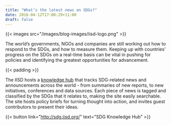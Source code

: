 ```yaml
---
title: "What’s the latest news on SDGs?"
date: 2016-04-12T17:00:29+11:00
draft: false
---
```


{{< images src="/images/blog-images/iisd-logo.png" >}}
 
The world’s governments, NGOs and companies are still working out how to respond to the SDGs, and how to measure them. Keeping up with countries’ progress on the SDGs on a real-time basis can be vital in pushing for policies and identifying the greatest opportunities for advancement.

{{< padding >}}
  
The IISD hosts a [knowledge hub](http://sdg.iisd.org/) that tracks SDG-related news and announcements across the world - from summaries of new reports, to new initiatives, conferences and data sources. Each piece of news is tagged and classified by the SDGs that it relates to, making the site easily searchable. The site hosts policy briefs for turning thought into action, and invites guest contributors to present their ideas.

{{< button link="http://sdg.iisd.org/" text="SDG Knowledge Hub" >}}
